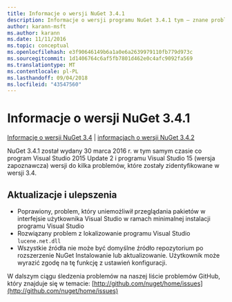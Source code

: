 ```yaml
---
title: Informacje o wersji NuGet 3.4.1
description: Informacje o wersji programu NuGet 3.4.1 tym — znane problemy, poprawki, funkcje dodane i DCRs.
author: karann-msft
ms.author: karann
ms.date: 11/11/2016
ms.topic: conceptual
ms.openlocfilehash: e3f90646149b6a1a0e6a2639979110fb779d973c
ms.sourcegitcommit: 1d1406764c6af5fb7801d462e0c4afc9092fa569
ms.translationtype: MT
ms.contentlocale: pl-PL
ms.lasthandoff: 09/04/2018
ms.locfileid: "43547560"
---
```

# <a name="nuget-341-release-notes"></a>Informacje o wersji NuGet 3.4.1

[Informacje o wersji NuGet 3.4](../release-notes/nuget-3.4.md) | [informacjach o wersji NuGet 3.4.2](../release-notes/nuget-3.4.2.md)

NuGet 3.4.1 został wydany 30 marca 2016 r. w tym samym czasie co program Visual Studio 2015 Update 2 i programu Visual Studio 15 (wersja zapoznawcza) wersji do kilka problemów, które zostały zidentyfikowane w wersji 3.4.

## <a name="updates-and-improvements"></a>Aktualizacje i ulepszenia

* Poprawiony, problem, który uniemożliwił przeglądania pakietów w interfejsie użytkownika Visual Studio w ramach minimalnej instalacji programu Visual Studio
* Rozwiązany problem z lokalizowanie programu Visual Studio `lucene.net.dll`
* Wszystkie źródła nie może być domyślne źródło repozytorium po rozszerzenie NuGet Instalowanie lub aktualizowanie.  Użytkownik może wyrazić zgodę na tę funkcję z ustawień konfiguracji.

W dalszym ciągu śledzenia problemów na naszej liście problemów GitHub, który znajduje się w temacie: [http://github.com/nuget/home/issues](http://github.com/nuget/home/issues)